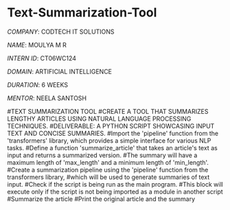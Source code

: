 # Text-Summarization-Tool

*COMPANY*: CODTECH IT SOLUTIONS

*NAME*: MOULYA M R

*INTERN ID*: CT06WC124

*DOMAIN*: ARTIFICIAL INTELLIGENCE

*DURATION*: 6 WEEKS

*MENTOR*: NEELA SANTOSH

#TEXT SUMMARIZATION TOOL
#CREATE A TOOL THAT SUMMARIZES LENGTHY ARTICLES USING NATURAL LANGUAGE PROCESSING TECHNIQUES.
#DELIVERABLE: A PYTHON SCRIPT SHOWCASING INPUT TEXT AND CONCISE SUMMARIES.
#Import the 'pipeline' function from the 'transformers' library, which provides a simple interface for various NLP tasks.
#Define a function 'summarize_article' that takes an article's text as input and returns a summarized version.
#The summary will have a maximum length of 'max_length' and a minimum length of 'min_length'.
#Create a summarization pipeline using the 'pipeline' function from the transformers library,
#which will be used to generate summaries of text input.
#Check if the script is being run as the main program. 
#This block will execute only if the script is not being imported as a module in another script
#Summarize the article
#Print the original article and the summary
